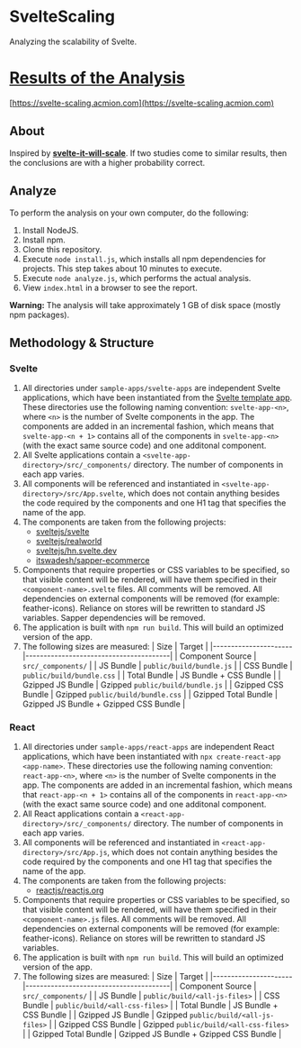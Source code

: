 # SvelteScaling
Analyzing the scalability of Svelte. 

# [Results of the Analysis](https://svelte-scaling.acmion.com)
[https://svelte-scaling.acmion.com](https://svelte-scaling.acmion.com)

## About

Inspired by **[svelte-it-will-scale](https://github.com/halfnelson/svelte-it-will-scale)**. If two studies come to similar results, then the conclusions are with a higher probability correct.

## Analyze

To perform the analysis on your own computer, do the following: 

1. Install NodeJS.
2. Install npm.
3. Clone this repository.
4. Execute `node install.js`, which installs all npm dependencies for projects. This step takes about 10 minutes to execute.
5. Execute `node analyze.js`, which performs the actual analysis.
6. View `index.html` in a browser to see the report.

**Warning:** The analysis will take approximately 1 GB of disk space (mostly npm packages). 

## Methodology & Structure

### Svelte
1. All directories under `sample-apps/svelte-apps` are independent Svelte applications, which have been instantiated from the [Svelte template app](https://github.com/sveltejs/template). These directories use the following naming convention: `svelte-app-<n>`, where `<n>` is the number of Svelte components in the app. The components are added in an incremental fashion, which means that `svelte-app-<n + 1>` contains all of the components in `svelte-app-<n>` (with the exact same source code) and one additonal component.
2. All Svelte applications contain a `<svelte-app-directory>/src/_components/` directory. The number of components in each app varies.
3. All components will be referenced and instantiated in `<svelte-app-directory>/src/App.svelte`, which does not contain anything besides the code required by the components and one H1 tag that specifies the name of the app.
4. The components are taken from the following projects:
    + [sveltejs/svelte](https://github.com/sveltejs/svelte)
    + [sveltejs/realworld](https://github.com/sveltejs/realworld)
    + [sveltejs/hn.svelte.dev](https://github.com/sveltejs/hn.svelte.dev)
    + [itswadesh/sapper-ecommerce](https://github.com/itswadesh/sapper-ecommerce)
5. Components that require properties or CSS variables to be specified, so that visible content will be rendered, will have them specified in their `<component-name>.svelte` files. All comments will be removed. All dependencies on external components will be removed (for example: feather-icons). Reliance on stores will be rewritten to standard JS variables. Sapper dependencies will be removed.
6. The application is built with `npm run build`. This will build an optimized version of the app.
7. The following sizes are measured:
    | Size                 | Target                                 |
    |----------------------|----------------------------------------|
    | Component Source     | `src/_components/`                     |
    | JS Bundle            | `public/build/bundle.js`               |
    | CSS Bundle           | `public/build/bundle.css`              |
    | Total Bundle         | JS Bundle + CSS Bundle                 |
    | Gzipped JS Bundle    | Gzipped `public/build/bundle.js`       |
    | Gzipped CSS Bundle   | Gzipped `public/build/bundle.css`      |
    | Gzipped Total Bundle | Gzipped JS Bundle + Gzipped CSS Bundle |

### React

1. All directories under `sample-apps/react-apps` are independent React applications, which have been instantiated with `npx create-react-app <app-name>`. These directories use the following naming convention: `react-app-<n>`, where `<n>` is the number of Svelte components in the app. The components are added in an incremental fashion, which means that `react-app-<n + 1>` contains all of the components in `react-app-<n>` (with the exact same source code) and one additonal component.
2. All React applications contain a `<react-app-directory>/src/_components/` directory. The number of components in each app varies.
3. All components will be referenced and instantiated in `<react-app-directory>/src/App.js`, which does not contain anything besides the code required by the components and one H1 tag that specifies the name of the app.
4. The components are taken from the following projects:
    + [reactjs/reactjs.org](https://github.com/reactjs/reactjs.org)
5. Components that require properties or CSS variables to be specified, so that visible content will be rendered, will have them specified in their `<component-name>.js` files. All comments will be removed. All dependencies on external components will be removed (for example: feather-icons). Reliance on stores will be rewritten to standard JS variables. 
6. The application is built with `npm run build`. This will build an optimized version of the app.
7. The following sizes are measured:
    | Size                 | Target                                 |
    |----------------------|----------------------------------------|
    | Component Source     | `src/_components/`                     |
    | JS Bundle            | `public/build/<all-js-files>`          |
    | CSS Bundle           | `public/build/<all-css-files>`         |
    | Total Bundle         | JS Bundle + CSS Bundle                 |
    | Gzipped JS Bundle    | Gzipped `public/build/<all-js-files>`  |
    | Gzipped CSS Bundle   | Gzipped `public/build/<all-css-files>` |
    | Gzipped Total Bundle | Gzipped JS Bundle + Gzipped CSS Bundle |